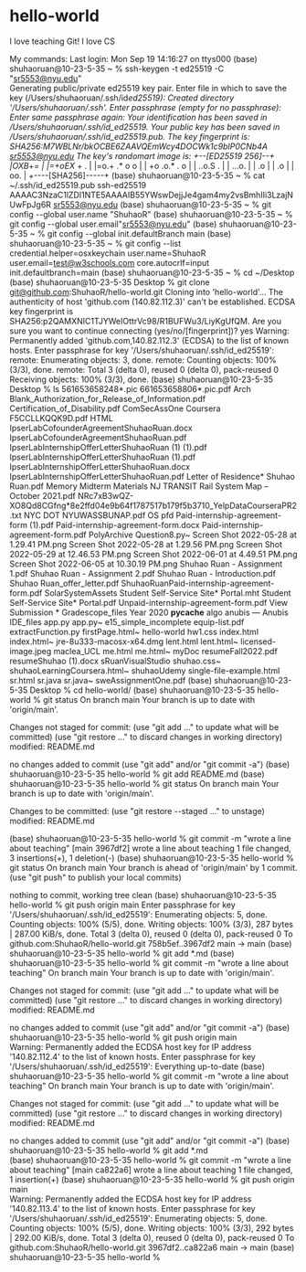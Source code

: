 # hello-world

I love teaching Git!
I love CS

My commands:
Last login: Mon Sep 19 14:16:27 on ttys000
(base) shuhaoruan@10-23-5-35 ~ % ssh-keygen -t ed25519 -C "sr5553@nyu.edu"  
Generating public/private ed25519 key pair.
Enter file in which to save the key (/Users/shuhaoruan/.ssh/id*ed25519):
Created directory '/Users/shuhaoruan/.ssh'.
Enter passphrase (empty for no passphrase):
Enter same passphrase again:
Your identification has been saved in /Users/shuhaoruan/.ssh/id_ed25519.
Your public key has been saved in /Users/shuhaoruan/.ssh/id_ed25519.pub.
The key fingerprint is:
SHA256:M7WBLNr/bkOCBE6ZAAVQEmWcy4DOCWk1c9bIP0CNb4A sr5553@nyu.edu
The key's randomart image is:
+--[ED25519 256]--+
|OXB*+*= |
|=+oEX* + . |
|=o.+ .* o o |
| +o .o.\* . o |
| ..o.S . |
| ...o. |
| .o |
| .o |
| oo. |
+----[SHA256]-----+
(base) shuhaoruan@10-23-5-35 ~ % cat ~/.ssh/id_ed25519.pub
ssh-ed25519 AAAAC3NzaC1lZDI1NTE5AAAAIB55YWswDejjJe4gam4my2vsBmhIIi3LzajNUwFpJg6R sr5553@nyu.edu
(base) shuhaoruan@10-23-5-35 ~ % git config --global user.name "ShuhaoR"
(base) shuhaoruan@10-23-5-35 ~ % git config --global user.email"sr5553@nyu.edu"
(base) shuhaoruan@10-23-5-35 ~ % git config --global init.defaultBranch main
(base) shuhaoruan@10-23-5-35 ~ % git config --list
credential.helper=osxkeychain
user.name=ShuhaoR
user.email=test@w3schools.com
core.autocrlf=input
init.defaultbranch=main
(base) shuhaoruan@10-23-5-35 ~ % cd ~/Desktop
(base) shuhaoruan@10-23-5-35 Desktop % git clone git@github.com:ShuhaoR/hello-world.git
Cloning into 'hello-world'...
The authenticity of host 'github.com (140.82.112.3)' can't be established.
ECDSA key fingerprint is SHA256:p2QAMXNIC1TJYWeIOttrVc98/R1BUFWu3/LiyKgUfQM.
Are you sure you want to continue connecting (yes/no/[fingerprint])? yes
Warning: Permanently added 'github.com,140.82.112.3' (ECDSA) to the list of known hosts.
Enter passphrase for key '/Users/shuhaoruan/.ssh/id_ed25519':
remote: Enumerating objects: 3, done.
remote: Counting objects: 100% (3/3), done.
remote: Total 3 (delta 0), reused 0 (delta 0), pack-reused 0
Receiving objects: 100% (3/3), done.
(base) shuhaoruan@10-23-5-35 Desktop % ls
561653658248*.pic
661653658806*.pic.pdf
Arch
Blank_Authorization_for_Release_of_Information.pdf
Certification_of_Disability.pdf
ComSecAssOne
Coursera F5CCLLKQQK9D.pdf
HTML
IpserLabCofounderAgreementShuhaoRuan.docx
IpserLabCofounderAgreementShuhaoRuan.pdf
IpserLabInternshipOfferLetterShuhaoRuan (1) (1).pdf
IpserLabInternshipOfferLetterShuhaoRuan (1).pdf
IpserLabInternshipOfferLetterShuhaoRuan.docx
IpserLabInternshipOfferLetterShuhaoRuan.pdf
Letter of Residence* Shuhao Ruan.pdf
Memory
Midterm Materials
NJ TRANSIT Rail System Map – October 2021.pdf
NRc7xB3wQZ-XO8Qd8CGfng*8e2ffd04e9b64f1787517b179f5b3710_YelpDataCourseraPR2.txt
NYC DOT
NYUWASSBUNAP.pdf
OS pfd
Paid-internship-agreement-form (1).pdf
Paid-internship-agreement-form.docx
Paid-internship-agreement-form.pdf
PolyArchive
Question8.py~
Screen Shot 2022-05-28 at 1.29.41 PM.png
Screen Shot 2022-05-28 at 1.29.56 PM.png
Screen Shot 2022-05-29 at 12.46.53 PM.png
Screen Shot 2022-06-01 at 4.49.51 PM.png
Screen Shot 2022-06-05 at 10.30.19 PM.png
Shuhao Ruan - Assignment 1.pdf
Shuhao Ruan - Assignment 2.pdf
Shuhao Ruan - Introduction.pdf
Shuhao Ruan_offer_letter.pdf
ShuhaoRuanPaid-internship-agreement-form.pdf
SolarSystemAssets
Student Self-Service Site* Portal.mht
Student Self-Service Site* Portal.pdf
Unpaid-internship-agreement-form.pdf
View Submission * Gradescope_files
Year 2020
**pycache**
algo
anubis — Anubis IDE_files
app.py
app.py~
e15_simple_incomplete
equip-list.pdf
extractFunction.py
firstPage.html~
hello-world
hw1.css
index.html
index.html~
jre-8u333-macosx-x64.dmg
lent.html
lent.html~
licensed-image.jpeg
maclea_UCL
me.html
me.html~
myDoc
resumeFall2022.pdf
resumeShuhao (1).docx
sRuanVisualStudio
shuhao.css~
shuhaoLearningCoursera.html~
shuhaoUdemy
single-file-example.html
sr.html
sr.java
sr.java~
sweAssignmentOne.pdf
(base) shuhaoruan@10-23-5-35 Desktop % cd hello-world/
(base) shuhaoruan@10-23-5-35 hello-world % git status
On branch main
Your branch is up to date with 'origin/main'.

Changes not staged for commit:
(use "git add <file>..." to update what will be committed)
(use "git restore <file>..." to discard changes in working directory)
modified: README.md

no changes added to commit (use "git add" and/or "git commit -a")
(base) shuhaoruan@10-23-5-35 hello-world % git add README.md
(base) shuhaoruan@10-23-5-35 hello-world % git status
On branch main
Your branch is up to date with 'origin/main'.

Changes to be committed:
(use "git restore --staged <file>..." to unstage)
modified: README.md

(base) shuhaoruan@10-23-5-35 hello-world % git commit -m "wrote a line about teaching"
[main 3967df2] wrote a line about teaching
1 file changed, 3 insertions(+), 1 deletion(-)
(base) shuhaoruan@10-23-5-35 hello-world % git status
On branch main
Your branch is ahead of 'origin/main' by 1 commit.
(use "git push" to publish your local commits)

nothing to commit, working tree clean
(base) shuhaoruan@10-23-5-35 hello-world % git push origin main
Enter passphrase for key '/Users/shuhaoruan/.ssh/id_ed25519':
Enumerating objects: 5, done.
Counting objects: 100% (5/5), done.
Writing objects: 100% (3/3), 287 bytes | 287.00 KiB/s, done.
Total 3 (delta 0), reused 0 (delta 0), pack-reused 0
To github.com:ShuhaoR/hello-world.git
758b5ef..3967df2 main -> main
(base) shuhaoruan@10-23-5-35 hello-world % git add \*.md
(base) shuhaoruan@10-23-5-35 hello-world % git commit -m "wrote a line about teaching"
On branch main
Your branch is up to date with 'origin/main'.

Changes not staged for commit:
(use "git add <file>..." to update what will be committed)
(use "git restore <file>..." to discard changes in working directory)
modified: README.md

no changes added to commit (use "git add" and/or "git commit -a")
(base) shuhaoruan@10-23-5-35 hello-world % git push origin main  
Warning: Permanently added the ECDSA host key for IP address '140.82.112.4' to the list of known hosts.
Enter passphrase for key '/Users/shuhaoruan/.ssh/id_ed25519':
Everything up-to-date
(base) shuhaoruan@10-23-5-35 hello-world % git commit -m "wrote a line about teaching"
On branch main
Your branch is up to date with 'origin/main'.

Changes not staged for commit:
(use "git add <file>..." to update what will be committed)
(use "git restore <file>..." to discard changes in working directory)
modified: README.md

no changes added to commit (use "git add" and/or "git commit -a")
(base) shuhaoruan@10-23-5-35 hello-world % git add \*.md  
(base) shuhaoruan@10-23-5-35 hello-world % git commit -m "wrote a line about teaching"
[main ca822a6] wrote a line about teaching
1 file changed, 1 insertion(+)
(base) shuhaoruan@10-23-5-35 hello-world % git push origin main  
Warning: Permanently added the ECDSA host key for IP address '140.82.113.4' to the list of known hosts.
Enter passphrase for key '/Users/shuhaoruan/.ssh/id_ed25519':
Enumerating objects: 5, done.
Counting objects: 100% (5/5), done.
Writing objects: 100% (3/3), 292 bytes | 292.00 KiB/s, done.
Total 3 (delta 0), reused 0 (delta 0), pack-reused 0
To github.com:ShuhaoR/hello-world.git
3967df2..ca822a6 main -> main
(base) shuhaoruan@10-23-5-35 hello-world %
